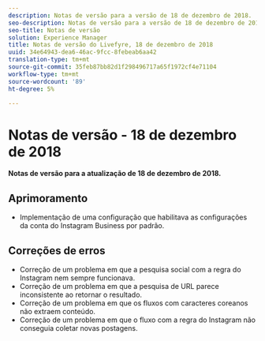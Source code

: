 ```yaml
---
description: Notas de versão para a versão de 18 de dezembro de 2018.
seo-description: Notas de versão para a versão de 18 de dezembro de 2018.
seo-title: Notas de versão
solution: Experience Manager
title: Notas de versão do Livefyre, 18 de dezembro de 2018
uuid: 34e64943-dea6-46ac-9fcc-8febeab6aa42
translation-type: tm+mt
source-git-commit: 35feb87bb82d1f298496717a65f1972cf4e71104
workflow-type: tm+mt
source-wordcount: '89'
ht-degree: 5%

---
```



# Notas de versão - 18 de dezembro de 2018

**Notas de versão para a atualização de 18 de dezembro de 2018.**

## Aprimoramento

* Implementação de uma configuração que habilitava as configurações da conta do Instagram Business por padrão.

## Correções de erros

* Correção de um problema em que a pesquisa social com a regra do Instagram nem sempre funcionava.
* Correção de um problema em que a pesquisa de URL parece inconsistente ao retornar o resultado.
* Correção de um problema em que os fluxos com caracteres coreanos não extraem conteúdo.
* Correção de um problema em que o fluxo com a regra do Instagram não conseguia coletar novas postagens.
